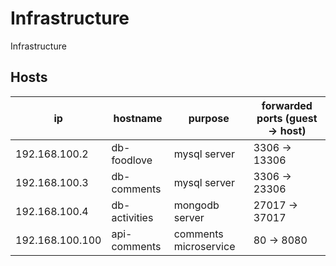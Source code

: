 # Infrastructure

Infrastructure

## Hosts

ip              | hostname      | purpose               | forwarded ports (guest -> host)
----------------|---------------|-----------------------|--------------------------------
192.168.100.2   | db-foodlove   | mysql server          | 3306 -> 13306
192.168.100.3   | db-comments   | mysql server          | 3306 -> 23306
192.168.100.4   | db-activities | mongodb server        | 27017 -> 37017
192.168.100.100 | api-comments  | comments microservice | 80 -> 8080
